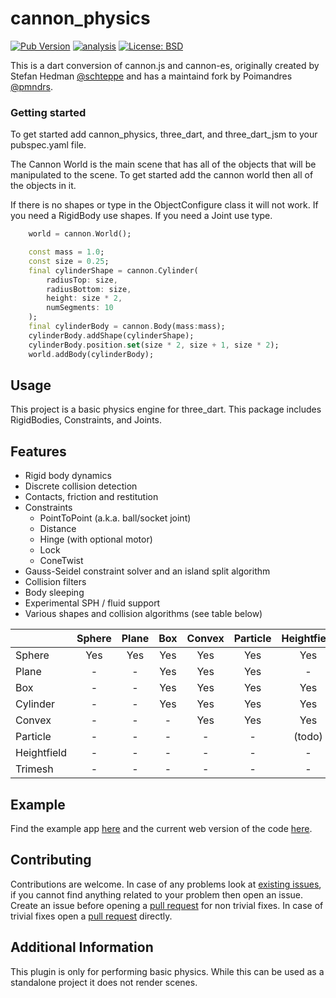 # cannon_physics

[![Pub Version](https://img.shields.io/pub/v/cannon_physics)](https://pub.dev/packages/cannon_physics)
[![analysis](https://github.com/Knightro63/cannon_physics/actions/workflows/flutter.yml/badge.svg)](https://github.com/Knightro63/cannon_physics/actions/)
[![License: BSD](https://img.shields.io/badge/license-MIT-purple.svg)](https://opensource.org/licenses/BSD)

This is a dart conversion of cannon.js and cannon-es, originally created by Stefan Hedman [@schteppe](https://github.com/schteppe) and has a maintaind fork by Poimandres [@pmndrs](https://github.com/pmndrs).

### Getting started

To get started add cannon_physics, three_dart, and three_dart_jsm to your pubspec.yaml file.

The Cannon World is the main scene that has all of the objects that will be manipulated to the scene. To get started add the cannon world then all of the objects in it.

If there is no shapes or type in the ObjectConfigure class it will not work. If you need a RigidBody use shapes. If you need a Joint use type.

```dart
    world = cannon.World();

    const mass = 1.0;
    const size = 0.25;
    final cylinderShape = cannon.Cylinder(
        radiusTop: size, 
        radiusBottom: size, 
        height: size * 2, 
        numSegments: 10
    );
    final cylinderBody = cannon.Body(mass:mass);
    cylinderBody.addShape(cylinderShape);
    cylinderBody.position.set(size * 2, size + 1, size * 2);
    world.addBody(cylinderBody);
```

## Usage

This project is a basic physics engine for three_dart. This package includes RigidBodies, Constraints, and Joints.

## Features

* Rigid body dynamics
* Discrete collision detection
* Contacts, friction and restitution
* Constraints
   * PointToPoint (a.k.a. ball/socket joint)
   * Distance
   * Hinge (with optional motor)
   * Lock
   * ConeTwist
* Gauss-Seidel constraint solver and an island split algorithm
* Collision filters
* Body sleeping
* Experimental SPH / fluid support
* Various shapes and collision algorithms (see table below)

|             | Sphere | Plane | Box | Convex | Particle | Heightfield | Trimesh |
| :-----------|:------:|:-----:|:---:|:------:|:--------:|:-----------:|:-------:|
| Sphere      | Yes    | Yes   | Yes | Yes    | Yes      | Yes         | Yes     |
| Plane       | -      | -     | Yes | Yes    | Yes      | -           | Yes     |
| Box         | -      | -     | Yes | Yes    | Yes      | Yes         | (todo)  |
| Cylinder    | -      | -     | Yes | Yes    | Yes      | Yes         | (todo)  |
| Convex      | -      | -     | -   | Yes    | Yes      | Yes         | (todo)  |
| Particle    | -      | -     | -   | -      | -        | (todo)      | (todo)  |
| Heightfield | -      | -     | -   | -      | -        | -           | (todo)  |
| Trimesh     | -      | -     | -   | -      | -        | -           | (todo)  |

## Example

Find the example app [here](https://github.com/Knightro63/cannon_physics/tree/main/example) and the current web version of the code [here](https://knightro63.github.io/cannon_physics/).

## Contributing

Contributions are welcome.
In case of any problems look at [existing issues](https://github.com/Knightro63/cannon_physics/issues), if you cannot find anything related to your problem then open an issue.
Create an issue before opening a [pull request](https://github.com/Knightro63/cannon_physics/pulls) for non trivial fixes.
In case of trivial fixes open a [pull request](https://github.com/Knightro63/cannon_physics/pulls) directly.

## Additional Information

This plugin is only for performing basic physics. While this can be used as a standalone project it does not render scenes.